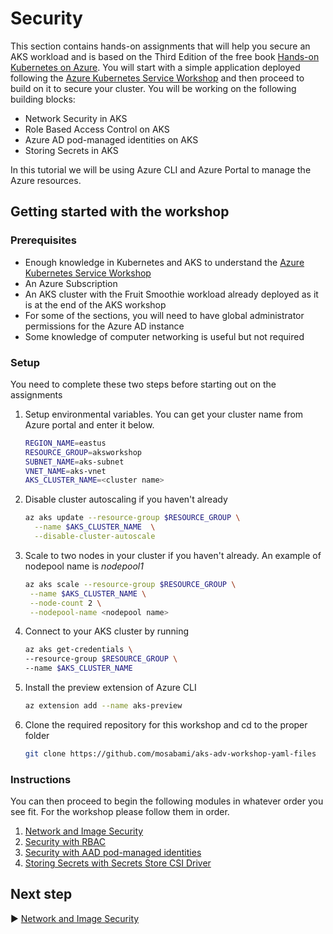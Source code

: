 # Security 

This section contains hands-on assignments that will help you secure an AKS workload and is based on the Third Edition of the free book [Hands-on Kubernetes on Azure](https://aka.ms/handson-aks-book). You will start with a simple application deployed following the [Azure Kubernetes Service Workshop](https://docs.microsoft.com/en-us/learn/modules/aks-workshop/) and then proceed to build on it to secure your cluster. You will be working on the following building blocks:

- Network Security in AKS
- Role Based Access Control on AKS
- Azure AD pod-managed identities on AKS
- Storing Secrets in AKS 

In this tutorial we will be using Azure CLI and Azure Portal to manage the Azure resources. 

## Getting started with the workshop

### Prerequisites

* Enough knowledge in Kubernetes and AKS to understand the [Azure Kubernetes Service Workshop](https://docs.microsoft.com/en-us/learn/modules/aks-workshop/)
* An Azure Subscription
* An AKS cluster with the Fruit Smoothie workload already deployed as it is at the end of the AKS workshop 
* For some of the sections, you will need to have global administrator permissions for the Azure AD instance
* Some knowledge of computer networking is useful but not required

### Setup

You need to complete these two steps before starting out on the assignments

1. Setup environmental variables. You can get your cluster name from Azure portal and enter it below.

      ```bash
      REGION_NAME=eastus
      RESOURCE_GROUP=aksworkshop
      SUBNET_NAME=aks-subnet
      VNET_NAME=aks-vnet
      AKS_CLUSTER_NAME=<cluster name>
      ```

      

2. Disable cluster autoscaling if you haven't already

      ```bash
      az aks update --resource-group $RESOURCE_GROUP \
      	--name $AKS_CLUSTER_NAME  \
      	--disable-cluster-autoscale
      ```

3. Scale to two nodes in your cluster if you haven't already. An example of nodepool name is *nodepool1*

   ```bash
   az aks scale --resource-group $RESOURCE_GROUP \
   	--name $AKS_CLUSTER_NAME \
   	--node-count 2 \
   	--nodepool-name <nodepool name>
   ```

4. Connect to your AKS cluster by running 

   ```bash
   az aks get-credentials \
   --resource-group $RESOURCE_GROUP \
   --name $AKS_CLUSTER_NAME
   ```
   
5. Install the preview extension of Azure CLI

      ```bash
      az extension add --name aks-preview
      ```
      
6. Clone the required repository for this workshop and cd to the proper folder

      ```bash
      git clone https://github.com/mosabami/aks-adv-workshop-yaml-files
      ```



### Instructions

You can then proceed to begin the following modules in whatever order you see fit. For the workshop please follow them in order.

1. [Network and Image Security](./Network-Security/README.md)
2. [Security with RBAC](./Security-with-RBAC/README.md)
3. [Security with AAD pod-managed identities](./Security-with-AAD-pod-managed-identities/README.md)
4. [Storing Secrets with Secrets Store CSI Driver](./Storing-secrets-securely/README.md)

## Next step

:arrow_forward: [Network and Image Security](./Network-Security/README.md) 